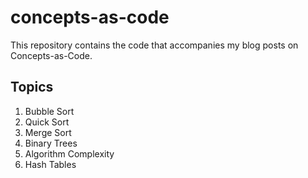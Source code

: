 # concepts-as-code

This repository contains the code that accompanies my blog posts on Concepts-as-Code.

## Topics

1. Bubble Sort
2. Quick Sort
3. Merge Sort
4. Binary Trees
5. Algorithm Complexity
6. Hash Tables